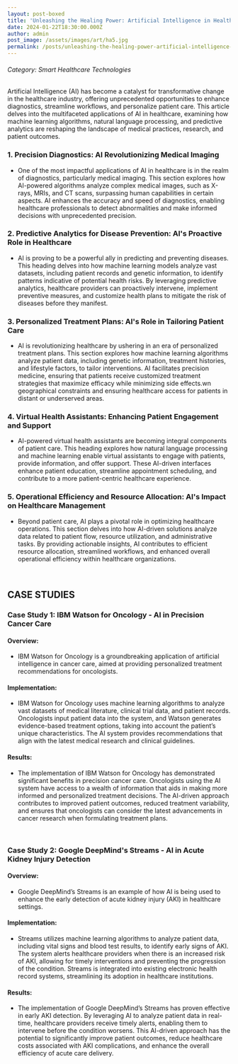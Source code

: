 ```yaml
---
layout: post-boxed
title: 'Unleashing the Healing Power: Artificial Intelligence in Healthcare'
date: 2024-01-22T18:30:00.000Z
author: admin
post_image: /assets/images/art/ha5.jpg
permalink: /posts/unleashing-the-healing-power-artificial-intelligence-in-healthcare
---
```


###### Category: Smart Healthcare Technologies

Artificial Intelligence (AI) has become a catalyst for transformative change in the healthcare industry, offering unprecedented opportunities to enhance diagnostics, streamline workflows, and personalize patient care. This article delves into the multifaceted applications of AI in healthcare, examining how machine learning algorithms, natural language processing, and predictive analytics are reshaping the landscape of medical practices, research, and patient outcomes.

### 1. Precision Diagnostics: AI Revolutionizing Medical Imaging

* One of the most impactful applications of AI in healthcare is in the realm of diagnostics, particularly medical imaging. This section explores how AI-powered algorithms analyze complex medical images, such as X-rays, MRIs, and CT scans, surpassing human capabilities in certain aspects. AI enhances the accuracy and speed of diagnostics, enabling healthcare professionals to detect abnormalities and make informed decisions with unprecedented precision.

### 2. Predictive Analytics for Disease Prevention: AI's Proactive Role in Healthcare

* AI is proving to be a powerful ally in predicting and preventing diseases. This heading delves into how machine learning models analyze vast datasets, including patient records and genetic information, to identify patterns indicative of potential health risks. By leveraging predictive analytics, healthcare providers can proactively intervene, implement preventive measures, and customize health plans to mitigate the risk of diseases before they manifest.

### 3. Personalized Treatment Plans: AI's Role in Tailoring Patient Care

* AI is revolutionizing healthcare by ushering in an era of personalized treatment plans. This section explores how machine learning algorithms analyze patient data, including genetic information, treatment histories, and lifestyle factors, to tailor interventions. AI facilitates precision medicine, ensuring that patients receive customized treatment strategies that maximize efficacy while minimizing side effects.wn geographical constraints and ensuring healthcare access for patients in distant or underserved areas.

### 4. Virtual Health Assistants: Enhancing Patient Engagement and Support

* AI-powered virtual health assistants are becoming integral components of patient care. This heading explores how natural language processing and machine learning enable virtual assistants to engage with patients, provide information, and offer support. These AI-driven interfaces enhance patient education, streamline appointment scheduling, and contribute to a more patient-centric healthcare experience.

### 5. Operational Efficiency and Resource Allocation: AI's Impact on Healthcare Management

* Beyond patient care, AI plays a pivotal role in optimizing healthcare operations. This section delves into how AI-driven solutions analyze data related to patient flow, resource utilization, and administrative tasks. By providing actionable insights, AI contributes to efficient resource allocation, streamlined workflows, and enhanced overall operational efficiency within healthcare organizations.

<br>

## CASE STUDIES

### Case Study 1: IBM Watson for Oncology - AI in Precision Cancer Care

#### Overview:

* IBM Watson for Oncology is a groundbreaking application of artificial intelligence in cancer care, aimed at providing personalized treatment recommendations for oncologists.

#### Implementation:

* IBM Watson for Oncology uses machine learning algorithms to analyze vast datasets of medical literature, clinical trial data, and patient records. Oncologists input patient data into the system, and Watson generates evidence-based treatment options, taking into account the patient’s unique characteristics. The AI system provides recommendations that align with the latest medical research and clinical guidelines.

#### Results:

* The implementation of IBM Watson for Oncology has demonstrated significant benefits in precision cancer care. Oncologists using the AI system have access to a wealth of information that aids in making more informed and personalized treatment decisions. The AI-driven approach contributes to improved patient outcomes, reduced treatment variability, and ensures that oncologists can consider the latest advancements in cancer research when formulating treatment plans.

<br>

### Case Study 2: Google DeepMind's Streams - AI in Acute Kidney Injury Detection

#### Overview:

* Google DeepMind’s Streams is an example of how AI is being used to enhance the early detection of acute kidney injury (AKI) in healthcare settings.

#### Implementation:

* Streams utilizes machine learning algorithms to analyze patient data, including vital signs and blood test results, to identify early signs of AKI. The system alerts healthcare providers when there is an increased risk of AKI, allowing for timely interventions and preventing the progression of the condition. Streams is integrated into existing electronic health record systems, streamlining its adoption in healthcare institutions.

#### Results:

* The implementation of Google DeepMind’s Streams has proven effective in early AKI detection. By leveraging AI to analyze patient data in real-time, healthcare providers receive timely alerts, enabling them to intervene before the condition worsens. This AI-driven approach has the potential to significantly improve patient outcomes, reduce healthcare costs associated with AKI complications, and enhance the overall efficiency of acute care delivery.
